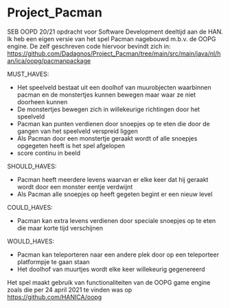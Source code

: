 # Project_Pacman
SEB OOPD 20/21 opdracht voor Software Development deeltijd aan de HAN.
Ik heb een eigen versie van het spel Pacman nagebouwd m.b.v. de OOPG engine.
De zelf geschreven code hiervoor bevindt zich in: https://github.com/Dadagnos/Project_Pacman/tree/main/src/main/java/nl/han/ica/oopg/pacmanpackage


MUST_HAVES:
* Het speelveld bestaat uit een doolhof van muurobjecten waarbinnen pacman en de monstertjes kunnen bewegen maar waar ze niet doorheen kunnen
* De monstertjes bewegen zich in willekeurige richtingen door het speelveld
* Pacman kan punten verdienen door snoepjes op te eten die door de gangen van het speelveld verspreid liggen
* Als Pacman door een monstertje geraakt wordt of alle snoepjes opgegeten heeft is het spel afgelopen
* score continu in beeld

SHOULD_HAVES:
* Pacman heeft meerdere levens waarvan er elke keer dat hij geraakt wordt door een monster eentje verdwijnt
* Als Pacman alle snoepjes op heeft gegeten begint er een nieuw level

COULD_HAVES:
* Pacman kan extra levens verdienen door speciale snoepjes op te eten die maar korte tijd verschijnen

WOULD_HAVES:
* Pacman kan teleporteren naar een andere plek door op een teleporteer platformpje te gaan staan
* Het doolhof van muurtjes wordt elke keer willekeurig gegenereerd

Het spel maakt gebruik van functionaliteiten van de OOPG game engine zoals die per 24 april 2021 te vinden was op https://github.com/HANICA/oopg
